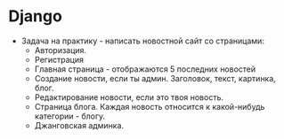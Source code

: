 # Django
- Задача на практику - написать новостной сайт со страницами:
  - Авторизация.
  - Регистрация
  - Главная страница - отображаются 5 последних новостей
  - Создание новости, если ты админ. Заголовок, текст, картинка, блог.
  - Редактирование новости, если это твоя новость.
  - Страница блога. Каждая новость относится к какой-нибудь категории - блогу.
  - Джанговская админка.
